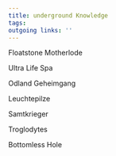 ```yaml
---
title: underground Knowledge  
tags:   
outgoing links: ''  
---
```

Floatstone Motherlode

Ultra Life Spa

Odland Geheimgang

Leuchtepilze

Samtkrieger

Troglodytes

Bottomless Hole

